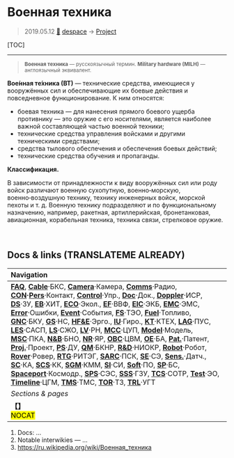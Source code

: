 # Военная техника
> 2019.05.12 [🚀](../index/index.md) [despace](index.md) → [Project](project.md)

[TOC]

---

> <small>**Военная техника** — русскоязычный термин. **Military hardware (MILH)** — англоязычный эквивалент.</small>

**Вое́нная те́хника (ВТ)** — технические средства, имеющиеся у вооружённых сил и обеспечивающие их боевые действия и повседневное функционирование. К ним относятся:

   - боевая техника — для нанесения прямого боевого ущерба противнику — это оружие с его носителями, является наиболее важной составляющей частью военной техники;
   - технические средства управления войсками и другими техническими средствами;
   - средства тылового обеспечения и обеспечения боевых действий;
   - технические средства обучения и пропаганды.

**Классификация.**

В зависимости от принадлежности к виду вооружённых сил или роду войск различают военную сухопутную, военно‑морскую, военно‑воздушную технику, технику инженерных войск, морской пехоты и т. д. Военную технику подразделяют и по функциональному назначению, например, ракетная, артиллерийская, бронетанковая, авиационная, корабельная техника, техника связи, стрелковое оружие.



<p style="page-break-after:always"> </p>

## Docs & links (TRANSLATEME ALREADY)
|Navigation|
|:--|
|**[FAQ](faq.md)**, **[Cable](cable.md)**·БКС, **[Camera](cam.md)**·Камера, **[Comms](comms.md)**·Радио, **[CON](contact.md)·[Pers](person.md)**·Контакт, **[Control](control.md)**·Упр., **[Doc](doc.md)**·Док., **[Doppler](doppler.md)**·ИСР, **[DS](ds.md)**·ЗУ, **[EB](eb.md)**·ХИТ, **[ECO](ecology.md)**·Экол., **[EF](ef.md)**·ВВФ, **[ElC](elc.md)**·ЭКБ, **[EMC](emc.md)**·ЭМС, **[Error](error.md)**·Ошибки, **[Event](event.md)**·События, **[FS](fs.md)**·ТЭО, **[Fuel](fuel.md)**·Топливо, **[GNC](gnc.md)**·БКУ, **[GS](scs.md)**·НС, **[HF&E](hfe.md)**·Эрго., **[IU](iu.md)**·Гиро., **[KT](kt.md)**·КТЕХ, **[LAG](lag.md)**·ПУC, **[LES](les.md)**·САСП, **[LS](ls.md)**·СЖО, **[LV](lv.md)**·РН, **[MCC](mcc.md)**·ЦУП, **[Model](model.md)**·Модель, **[MSC](sc.md)**·ПКА, **[N&B](nnb.md)**·БНО, **[NR](nr.md)**·ЯР, **[OBC](obc.md)**·ЦВМ, **[OE](oe.md)**·БА, **[Pat.](патент.md)**·Патент, **[Proj.](project.md)**·Проект, **[PS](ps.md)**·ДУ, **[QM](qm.md)**·БКНР, **[R&D](rnd.md)**·НИОКР, **[Robot](robotics.md)**·Робот, **[Rover](rover.md)**·Ровер, **[RTG](rtg.md)**·РИТЭГ, **[SARC](sarc.md)**·ПСК, **[SE](se.md)**·СЭ, **[Sens.](sensor.md)**·Датч., **[SC](sc.md)**·КА, **[SCS](scs.md)**·КК, **[SGM](sgm.md)**·КММ, **[SI](si.md)**·СИ, **[Soft](soft.md)**·ПО, **[SP](sp.md)**·БС, **[Spaceport](spaceport.md)**·Космодр., **[SPS](sps.md)**·СЭС, **[SSS](sss.md)**·ГЗУ, **[TCS](tcs.md)**·СОТР, **[Test](test.md)**·ЭО, **[Timeline](timeline.md)**·ЦГМ, **[TMS](tms.md)**·ТМС, **[TOR](tor.md)**·ТЗ, **[TRL](trl.md)**·УГТ|
|*Sections & pages*|
|**【[](.md)】**<br> <mark>NOCAT</mark>|

   1. Docs: …
   1. Notable interwikies — …
   1. <https://ru.wikipedia.org/wiki/Военная_техника>
